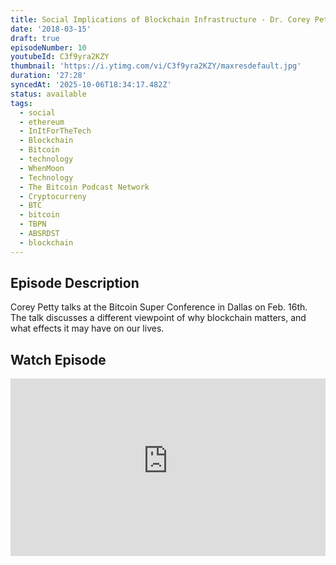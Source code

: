 ```yaml
---
title: Social Implications of Blockchain Infrastructure - Dr. Corey Petty
date: '2018-03-15'
draft: true
episodeNumber: 10
youtubeId: C3f9yra2KZY
thumbnail: 'https://i.ytimg.com/vi/C3f9yra2KZY/maxresdefault.jpg'
duration: '27:28'
syncedAt: '2025-10-06T18:34:17.482Z'
status: available
tags:
  - social
  - ethereum
  - InItForTheTech
  - Blockchain
  - Bitcoin
  - technology
  - WhenMoon
  - Technology
  - The Bitcoin Podcast Network
  - Cryptocurreny
  - BTC
  - bitcoin
  - TBPN
  - ABSRDST
  - blockchain
---
```

## Episode Description

Corey Petty talks at the Bitcoin Super Conference in Dallas on Feb. 16th.  The talk discusses a different viewpoint of why blockchain matters, and what effects it may have on our lives.

## Watch Episode

<div style="position: relative; padding-bottom: 56.25%; height: 0; overflow: hidden;">
  <iframe
    src="https://www.youtube-nocookie.com/embed/C3f9yra2KZY"
    style="position: absolute; top: 0; left: 0; width: 100%; height: 100%;"
    frameborder="0"
    allow="accelerometer; autoplay; clipboard-write; encrypted-media; gyroscope; picture-in-picture"
    allowfullscreen
  ></iframe>
</div>

